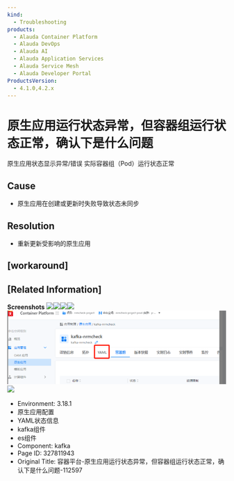 ```yaml
---
kind:
  - Troubleshooting
products:
  - Alauda Container Platform
  - Alauda DevOps
  - Alauda AI
  - Alauda Application Services
  - Alauda Service Mesh
  - Alauda Developer Portal
ProductsVersion:
  - 4.1.0,4.2.x
---
```

<!-- A type of document that involves encountering a fault, diagnosing it, performing root cause analysis, and providing solutions. -->

# 原生应用运行状态异常，但容器组运行状态正常，确认下是什么问题

原生应用状态显示异常/错误 实际容器组（Pod）运行状态正常

## Cause
- 原生应用在创建或更新时失败导致状态未同步

## Resolution
- 重新更新受影响的原生应用

## [workaround]

## [Related Information]
**Screenshots**
![](assets/rong-qi-ping-tai-yuan-sheng-ying-yong-yun-xing-zhuang-tai-yi-chang-dan-rong-qi-z/1752040081_99781_5fd23d_20250709%252001_1.png)![](assets/rong-qi-ping-tai-yuan-sheng-ying-yong-yun-xing-zhuang-tai-yi-chang-dan-rong-qi-z/1752040081_99781_17b37b_20250709%252002_1.png)![](assets/rong-qi-ping-tai-yuan-sheng-ying-yong-yun-xing-zhuang-tai-yi-chang-dan-rong-qi-z/1752040081_99781_31f829_20250709%252003_1.png)![](assets/rong-qi-ping-tai-yuan-sheng-ying-yong-yun-xing-zhuang-tai-yi-chang-dan-rong-qi-z/1752040082_99781_b29430_20250709%252004_1.png)
![](assets/rong-qi-ping-tai-yuan-sheng-ying-yong-yun-xing-zhuang-tai-yi-chang-dan-rong-qi-z/mceclip0_1752056331176_qnsco.png)
![](assets/rong-qi-ping-tai-yuan-sheng-ying-yong-yun-xing-zhuang-tai-yi-chang-dan-rong-qi-z/20250710%252001_1.png)
- Environment: 3.18.1
- 原生应用配置
- YAML状态信息
- kafka组件
- es组件
- Component: kafka
- Page ID: 327811943
- Original Title: 容器平台-原生应用运行状态异常，但容器组运行状态正常，确认下是什么问题-112597
